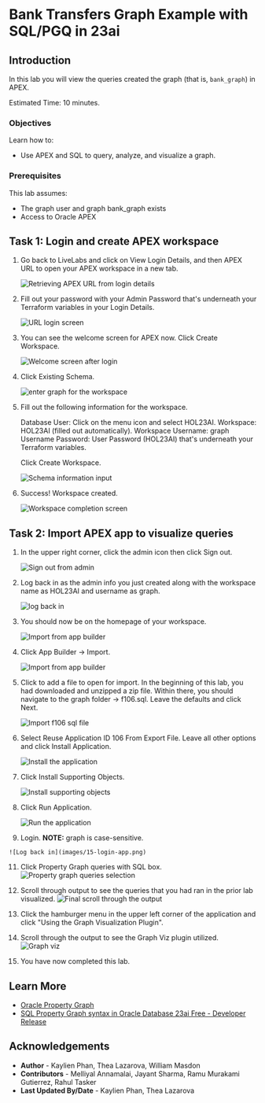 # Bank Transfers Graph Example with SQL/PGQ in 23ai

## Introduction

In this lab you will view the queries created the graph (that is, `bank_graph`) in APEX.

Estimated Time: 10 minutes.

<!-- <if type="livelabs">
Watch the video below for a quick walk-through of the lab. 
[Change password](videohub:1_ypjlr8es)
</if> -->


### Objectives
Learn how to:
- Use APEX and SQL to query, analyze, and visualize a graph.

### Prerequisites
This lab assumes:
- The graph user and graph bank_graph exists
- Access to Oracle APEX

## Task 1: Login and create APEX workspace

1. Go back to LiveLabs and click on View Login Details, and then APEX URL to open your APEX workspace in a new tab.

    ![Retrieving APEX URL from login details](images/1-apex-url.png)


2. Fill out your password with your Admin Password that's underneath your Terraform variables in your Login Details. 

    ![URL login screen](images/2-login.png)

3. You can see the welcome screen for APEX now. Click Create Workspace.

    ![Welcome screen after login](images/3-login-success.png)

4. Click Existing Schema.

    ![enter graph for the workspace](images/4-existing-schema.png)

5. Fill out the following information for the workspace. 

    Database User: Click on the menu icon and select HOL23AI.
    Workspace: HOL23AI (filled out automatically).
    Workspace Username: graph
    Username Password: User Password (HOL23AI) that's underneath your Terraform variables.

    Click Create Workspace.

    ![Schema information input](images/5-workspace-info.png)

6. Success! Workspace created.

    ![Workspace completion screen](images/6-workspace-success.png)

## Task 2: Import APEX app to visualize queries

1. In the upper right corner, click the admin icon then click Sign out.

    ![Sign out from admin](images/7-logout.png)

2.  Log back in as the admin info you just created along with the workspace name as HOL23AI and username as graph.

    ![log back in](images/8-login-workspace.png)

3. You should now be on the homepage of your workspace.

    ![Import from app builder](images/9-login-success.png)

4. Click App Builder -> Import.

    ![Import from app builder](images/10-import-workspace.png)

5. Click to add a file to open for import. In the beginning of this lab, you had downloaded and unzipped a zip file. Within there, you should navigate to the graph folder -> f106.sql. Leave the defaults and click Next.

    ![Import f106 sql file](images/11-file-import.png)

    
7.  Select Reuse Application ID 106 From Export File. Leave all other options and click Install Application.

    ![Install the application](images/12-install-app.png)

8.  Click Install Supporting Objects.

    ![Install supporting objects](images/13-app-installed.png)

9.  Click Run Application.

    ![Run the application](images/14-supporting-obj.png)

10.  Login.
    **NOTE:** graph is case-sensitive.

    ![Log back in](images/15-login-app.png)

11. Click Property Graph queries with SQL box.
    ![Property graph queries selection](images/16-homepage.png)
    
12. Scroll through output to see the queries that you had ran in the prior lab visualized.
    ![Final scroll through the output](images/17-query-page.png)

13. Click the hamburger menu in the upper left corner of the application and click "Using the Graph Visualization Plugin".

14. Scroll through the output to see the Graph Viz plugin utilized.
    ![Graph viz](images/18-graph-viz-page.png)

15. You have now completed this lab.

## Learn More
* [Oracle Property Graph](https://docs.oracle.com/en/database/oracle/property-graph/index.html)
* [SQL Property Graph syntax in Oracle Database 23ai Free - Developer Release](https://docs.oracle.com/en/database/oracle/property-graph/23.1/spgdg/sql-ddl-statements-property-graphs.html#GUID-6EEB2B99-C84E-449E-92DE-89A5BBB5C96E)

## Acknowledgements
- **Author** - Kaylien Phan, Thea Lazarova, William Masdon
- **Contributors** - Melliyal Annamalai, Jayant Sharma, Ramu Murakami Gutierrez, Rahul Tasker
- **Last Updated By/Date** - Kaylien Phan, Thea Lazarova
